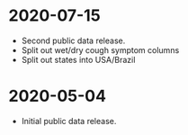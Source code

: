 # 2020-07-15

* Second public data release.
* Split out wet/dry cough symptom columns
* Split out states into USA/Brazil

# 2020-05-04

* Initial public data release.
